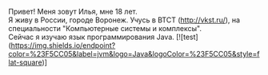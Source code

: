 Привет!
Меня зовут Илья, мне 18 лет.    
Я живу в России, городе Воронеж. Учусь в ВТСТ (http://vkst.ru/), на специальности "Компьютерные системы и комплексы".    
Сейчас я изучаю язык программирования Java.
[![test] (https://img.shields.io/endpoint?color=%23F5CC05&label=jvm&logo=Java&logoColor=%23F5CC05&style=flat-square)]

